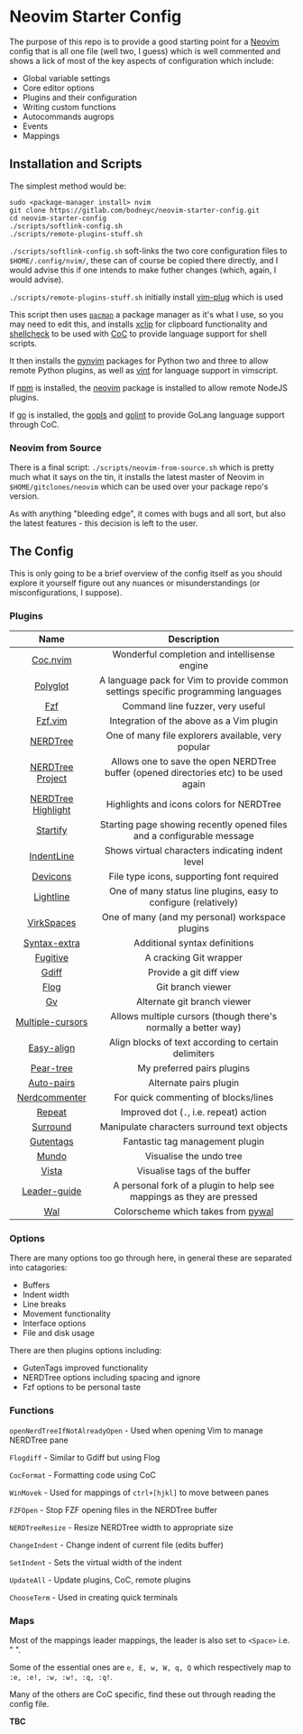 Neovim Starter Config
=====================

The purpose of this repo is to provide a good starting point for a [Neovim](https://neovim.io/) config that is all one file (well two, I guess) which is well commented and shows a lick of most of the key aspects of configuration which include:

- Global variable settings
- Core editor options
- Plugins and their configuration
- Writing custom functions
- Autocommands augrops
- Events
- Mappings


## Installation and Scripts

The simplest method would be:

	sudo <package-manager install> nvim
	git clone https://gitlab.com/bodneyc/neovim-starter-config.git
	cd neovim-starter-config
	./scripts/softlink-config.sh
	./scripts/remote-plugins-stuff.sh


`./scripts/softlink-config.sh` soft-links the two core configuration files to `$HOME/.config/nvim/`, these can of course be copied there directly, and I would advise this if one intends to make futher changes (which, again, I would advise).

`./scripts/remote-plugins-stuff.sh` initially install [vim-plug](https://github.com/junegunn/vim-plug) which is used 

This script then uses [`pacman`](https://wiki.archlinux.org/index.php/Pacman) a package manager as it's what I use, so you may need to edit this, and installs [xclip](https://linux.die.net/man/1/xclip) for clipboard functionality and [shellcheck](https://www.shellcheck.net/) to be used with [CoC](https://github.com/neoclide/coc.nvim) to provide language support for shell scripts.

It then installs the [pynvim](https://github.com/neovim/pynvim) packages for Python two and three to allow remote Python plugins, as well as [vint](https://pypi.org/project/vint/) for language support in vimscript.

If [npm](https://www.npmjs.com/) is installed, the [neovim](https://www.npmjs.com/package/neovim) package is installed to allow remote NodeJS plugins.

If [go](https://golang.org/) is installed, the [gopls](https://github.com/golang/tools/tree/master/gopls) and [golint](https://github.com/golang/lint) to provide GoLang language support through CoC.

### Neovim from Source

There is a final script: `./scripts/neovim-from-source.sh` which is pretty much what it says on the tin, it installs the latest master of Neovim in `$HOME/gitclones/neovim` which can be used over your package repo's version.

As with anything "bleeding edge", it comes with bugs and all sort, but also the latest features - this decision is left to the user.

## The Config

This is only going to be a brief overview of the config itself as you should explore it yourself figure out any nuances or misunderstandings (or misconfigurations, I suppose).

### Plugins

| Name | Description |
|:----:|:----------:|
| [Coc.nvim](https://github.com/neoclide/coc.nvim)                    | Wonderful completion and intellisense engine |
| [Polyglot](https://github.com/sheerun/vim-polyglot)                 | A language pack for Vim to provide common settings specific programming languages |
| [Fzf](https://github.com/junegunn/fzf)                              | Command line fuzzer, very useful |
| [Fzf.vim](https://github.com/junegunn/fzf.vim)                      | Integration of the above as a Vim plugin |
| [NERDTree](https://github.com/scrooloose/nerdtree)                  | One of many file explorers available, very popular |
| [NERDTree Project](https://github.com/scrooloose/nerdtree-project-plugin)        | Allows one to save the open NERDTree buffer (opened directories etc) to be used again |
| [NERDTree Highlight](https://github.com/tiagofumo/vim-nerdtree-syntax-highlight) | Highlights and icons colors for NERDTree |
| [Startify](https://github.com/mhinz/vim-startify)                   | Starting page showing recently opened files and a configurable message |
| [IndentLine](https://github.com/Yggdroot/indentLine)                | Shows virtual characters indicating indent level |
| [Devicons](https://github.com/ryanoasis/vim-devicons)               | File type icons, supporting font required |
| [Lightline](https://github.com/itchyny/lightline.vim)               | One of many status line plugins, easy to configure (relatively) |
| [VirkSpaces](https://github.com/BodneyC/VirkSpaces)                 | One of many (and my personal) workspace plugins |
| [Syntax-extra](https://github.com/justinmk/vim-syntax-extra)        | Additional syntax definitions |
| [Fugitive](https://github.com/tpope/vim-fugitive)                   | A cracking Git wrapper |
| [Gdiff](https://github.com/oguzbilgic/vim-gdiff)                    | Provide a git diff view |
| [Flog](https://github.com/rbong/vim-flog)                           | Git branch viewer |
| [Gv](https://github.com/junegunn/gv.vim)                            | Alternate git branch viewer |
| [Multiple-cursors](https://github.com/terryma/vim-multiple-cursors) | Allows multiple cursors (though there's normally a better way) |
| [Easy-align](https://github.com/junegunn/vim-easy-align)            | Align blocks of text according to certain delimiters |
| [Pear-tree](https://github.com/tmsvg/pear-tree)                     | My preferred pairs plugins |
| [Auto-pairs](https://github.com/jiangmiao/auto-pairs)               | Alternate pairs plugin |
| [Nerdcommenter](https://github.com/scrooloose/nerdcommenter)        | For quick commenting of blocks/lines |
| [Repeat](https://github.com/tpope/vim-repeat)                       | Improved dot (`.`, i.e. repeat) action |
| [Surround](https://github.com/tpope/vim-surround)                   | Manipulate characters surround text objects |
| [Gutentags](https://github.com/ludovicchabant/vim-gutentags)        | Fantastic tag management plugin |
| [Mundo](https://github.com/simnalamburt/vim-mundo)                  | Visualise the undo tree |
| [Vista](https://github.com/liuchengxu/vista.vim)                    | Visualise tags of the buffer |
| [Leader-guide](https://github.com/bodneyc/vim-leader-guide)         | A personal fork of a plugin to help see mappings as they are pressed |
| [Wal](https://github.com/dylanaraps/wal.vim)                        | Colorscheme which takes from [pywal](https://github.com/dylanaraps/wal) |

### Options

There are many options too go through here, in general these are separated into catagories:

- Buffers
- Indent width
- Line breaks
- Movement functionality
- Interface options
- File and disk usage


There are then plugins options including:

- GutenTags improved functionality
- NERDTree options including spacing and ignore
- Fzf options to be personal taste


### Functions

`openNerdTreeIfNotAlreadyOpen` - Used when opening Vim to manage NERDTree pane

`Flogdiff` - Similar to Gdiff but using Flog

`CocFormat` - Formatting code using CoC

`WinMovek` - Used for mappings of `ctrl+[hjkl]` to move between panes

`FZFOpen` - Stop FZF opening files in the NERDTree buffer

`NERDTreeResize` - Resize NERDTree width to appropriate size

`ChangeIndent` - Change indent of current file (edits buffer)

`SetIndent` - Sets the virtual width of the indent

`UpdateAll` - Update plugins, CoC, remote plugins

`ChooseTerm` - Used in creating quick terminals

### Maps

Most of the mappings leader mappings, the leader is also set to `<Space>` i.e. " ".

Some of the essential ones are `e, E, w, W, q, Q` which respectively map to `:e, :e!, :w, :w!, :q, :q!`.

Many of the others are CoC specific, find these out through reading the config file.


**TBC**
